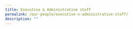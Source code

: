 ```yaml
---
title: Executive & Administrative staff
permalink: /our-people/executive-n-administrative-staff/
description: ""
---
```

